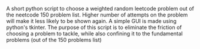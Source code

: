 A short python script to choose a weighted random leetcode problem out of the neetcode 150 problem list. Higher number of attempts on the problem will make it less likely to be shown again. A simple GUI is made using python's tkinter.
The purpose of this script is to eliminate the friction of choosing a problem to tackle, while also confining it to the fundamental problems (out of the 150 problems list)
